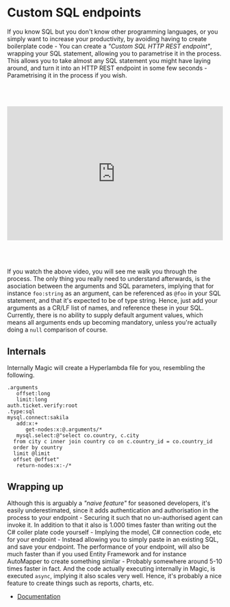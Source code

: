 # Custom SQL endpoints

If you know SQL but you don't know other programming languages, or you simply want to increase
your productivity, by avoiding having to create boilerplate code - You can create
a _"Custom SQL HTTP REST endpoint"_, wrapping your SQL statement, allowing you to parametrise it in
the process. This allows you to take almost any SQL statement you might have laying around, and
turn it into an HTTP REST endpoint in some few seconds - Parametrising it in the process if you
wish.

<div style="position:relative; padding-bottom:56.25%; padding-top:30px; height:0; overflow:hidden;margin-top:4rem;margin-bottom:4rem;">
<iframe width="560" height="315" style="position:absolute; top:0; left:0; width:100%; height:100%;" src="https://www.youtube.com/embed/Ci6a_ZVueXg" frameborder="0" allow="accelerometer; autoplay; encrypted-media; gyroscope; picture-in-picture" allowfullscreen></iframe>
</div>

If you watch the above video, you will see me walk you through the process.
The only thing you really need to understand afterwards, is the asociation between the arguments
and SQL parameters, implying that for instance `foo:string` as an argument, can be referenced
as `@foo` in your SQL statement, and that it's expected to be of type string. Hence, just add your
arguments as a CR/LF list of names, and reference these in your SQL. Currently, there is no
ability to supply default argument values, which means all arguments ends up becoming mandatory,
unless you're actually doing a `null` comparison of course.

## Internals

Internally Magic will create a Hyperlambda file for you, resembling the following.

```
.arguments
   offset:long
   limit:long
auth.ticket.verify:root
.type:sql
mysql.connect:sakila
   add:x:+
      get-nodes:x:@.arguments/*
   mysql.select:@"select co.country, c.city
  from city c inner join country co on c.country_id = co.country_id
  order by country
  limit @limit
  offset @offset"
   return-nodes:x:-/*
```

## Wrapping up

Although this is arguably a _"naive feature"_ for seasoned developers, it's easily underestimated,
since it adds authentication and authorisation in the process to your endpoint - Securing it such
that no un-authorised agent can invoke it. In addition to that it also is 1.000 times faster than
writing out the C# coiler plate code yourself - Implying the model, C# connection code, etc for
your endpoint - Instead allowing you to simply paste in an existing SQL, and save your endpoint.
The performance of your endpoint, will also be much faster than if you used Entity Framework
and for instance AutoMapper to create something similar - Probably somewhere around 5-10 times
faster in fact. And the code actually executing internally in Magic, is executed `async`, implying
it also scales very well. Hence, it's probably a nice feature to create things such as reports,
charts, etc.

* [Documentation](/documentation/)
